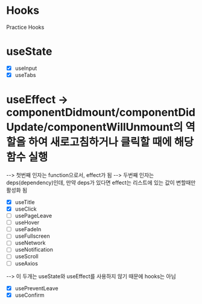 # Hooks

Practice Hooks

# useState

- [x] useInput
- [x] useTabs

# useEffect -> componentDidmount/componentDidUpdate/componentWillUnmount의 역할을 하여 새로고침하거나 클릭할 때에 해당 함수 실행

--> 첫번째 인자는 function으로서, effect가 됨
--> 두번째 인자는 deps(dependency)인데, 만약 deps가 있다면 effect는 리스트에 있는 값이 변할때만 활성화 됨

- [x] useTitle
- [x] useClick
- [ ] usePageLeave
- [ ] useHover
- [ ] useFadeIn
- [ ] useFullscreen
- [ ] useNetwork
- [ ] useNotification
- [ ] useScroll
- [ ] useAxios

--> 이 두개는 useState와 useEffect를 사용하지 않기 때문에 hooks는 아님

- [x] usePreventLeave
- [x] useConfirm
